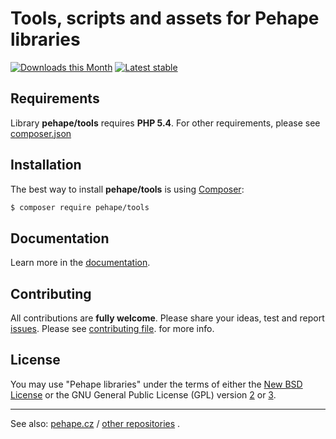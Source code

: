 Tools, scripts and assets for Pehape libraries
======

[![Downloads this Month](https://img.shields.io/packagist/dm/pehape/tools.svg)](https://packagist.org/packages/pehape/tools)
[![Latest stable](https://img.shields.io/packagist/v/pehape/tools.svg)](https://packagist.org/packages/pehape/tools)


Requirements
------------

Library **pehape/tools** requires **PHP 5.4**.
For other requirements, please see
[composer.json](https://github.com/pehape/tools/blob/master/composer.json)


Installation
------------

The best way to install **pehape/tools** is using
[Composer](http://getcomposer.org/):

```sh
$ composer require pehape/tools
```


Documentation
------------

Learn more in the
[documentation](https://github.com/pehape/tools/blob/master/docs/en/index.md).

Contributing
------------

All contributions are **fully welcome**. Please share your ideas, test and report
[issues](https://github.com/pehape/tools/issues/). 
Please see
[contributing file](https://github.com/pehape/tools/blob/master/docs/en/contributing.md).
for more info.

License
------------

You may use "Pehape libraries" under the terms of either the 
[New BSD License](https://github.com/pehape/tools/blob/master/license.md) 
or the GNU General Public License (GPL) version 
[2](http://www.gnu.org/licenses/gpl-2.0.html)
or
[3](http://www.gnu.org/licenses/gpl-3.0.html).

-----

See also:
[pehape.cz](http://pehape.cz) /
[other repositories](http://github.com/pehape)
.
